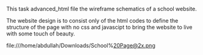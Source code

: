 This task advanced_html file the wireframe schematics of a school website.

The website design is to consist only of the html codes to define the structure of the page with no css and javascipt to bring the website to live with some touch of beauty.

file:///home/abdullah/Downloads/School%20Page@2x.png

